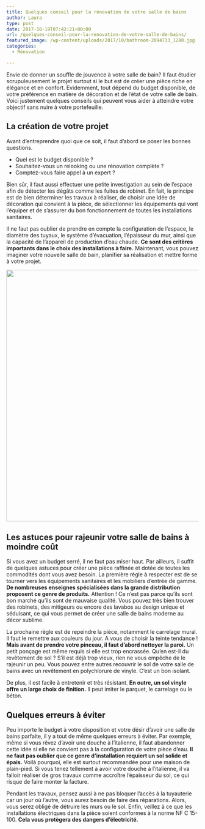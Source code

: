 ```yaml
---
title: Quelques conseil pour la rénovation de votre salle de bains
author: Laura
type: post
date: 2017-10-19T07:42:21+00:00
url: /quelques-conseil-pour-la-renovation-de-votre-salle-de-bains/
featured_image: /wp-content/uploads/2017/10/bathroom-2094733_1280.jpg
categories:
  - Rénovation

---
```

Envie de donner un souffle de jouvence à votre salle de bain? Il faut étudier scrupuleusement le projet surtout si le but est de créer une pièce riche en élégance et en confort. Evidemment, tout dépend du budget disponible, de votre préférence en matière de décoration et de l&#8217;état de votre salle de bain. Voici justement quelques conseils qui peuvent vous aider à atteindre votre objectif sans nuire à votre portefeuille.

<!--more-->

## La création de votre projet

Avant d&#8217;entreprendre quoi que ce soit, il faut d&#8217;abord se poser les bonnes questions.

  * Quel est le budget disponible ?
  * Souhaitez-vous un relooking ou une rénovation complète ?
  * Comptez-vous faire appel à un expert ?

Bien sûr, il faut aussi effectuer une petite investigation au sein de l&#8217;espace afin de détecter les dégâts comme les fuites de robinet. En fait, le principe est de bien déterminer les travaux à réaliser, de choisir une idée de décoration qui convient à la pièce, de sélectionner les équipements qui vont l&#8217;équiper et de s&#8217;assurer du bon fonctionnement de toutes les installations sanitaires.

Il ne faut pas oublier de prendre en compte la configuration de l&#8217;espace, le diamètre des tuyaux, le système d&#8217;évacuation, l&#8217;épaisseur du mur, ainsi que la capacité de l&#8217;appareil de production d&#8217;eau chaude. **Ce sont des critères importants dans le choix des installations à faire.** Maintenant, vous pouvez imaginer votre nouvelle salle de bain, planifier sa réalisation et mettre forme à votre projet.

<img style="text-align: center; max-width: 100%;" src="http://www.lamaisondelaura.fr/wp-content/uploads/2017/10/bath-room-2777623_1280.jpg" alt="" width="658px" />

## Les astuces pour rajeunir votre salle de bains à moindre coût

Si vous avez un budget serré, il ne faut pas miser haut. Par ailleurs, il suffit de quelques astuces pour créer une pièce raffinée et dotée de toutes les commodités dont vous avez besoin. La première règle à respecter est de se tourner vers les équipements sanitaires et les mobiliers d&#8217;entrée de gamme. **De nombreuses enseignes spécialisées dans la grande distribution proposent ce genre de produits.** Attention ! Ce n&#8217;est pas parce qu&#8217;ils sont bon marché qu&#8217;ils sont de mauvaise qualité. Vous pouvez très bien trouver des robinets, des mitigeurs ou encore des lavabos au design unique et séduisant, ce qui vous permet de créer une salle de bains moderne au décor sublime.

La prochaine règle est de repeindre la pièce, notamment le carrelage mural. Il faut le remettre aux couleurs du jour. A vous de choisir la teinte tendance ! **Mais avant de prendre votre pinceau, il faut d&#8217;abord nettoyer la paroi.** Un petit ponçage est même requis si elle est trop encrassée. Qu&#8217;en est-il du revêtement de sol ? S&#8217;il est déjà trop vieux, rien ne vous empêche de le rajeunir un peu. Vous pouvez entre autres recouvrir le sol de votre salle de bains avec un revêtement en polychlorure de vinyle. C&#8217;est un bon isolant.

De plus, il est facile à entretenir et très résistant. **En outre, un sol vinyle offre un large choix de finition.** Il peut imiter le parquet, le carrelage ou le béton.

## Quelques erreurs à éviter

Peu importe le budget à votre disposition et votre désir d&#8217;avoir une salle de bains parfaite, il y a tout de même quelques erreurs à éviter. Par exemple, même si vous rêvez d&#8217;avoir une douche à l&#8217;italienne, il faut abandonner cette idée si elle ne convient pas à la configuration de votre pièce d&#8217;eau. **Il ne faut pas oublier que ce genre d&#8217;installation requiert un sol solide et épais.** Voilà pourquoi, elle est surtout recommandée pour une maison de plain-pied. Si vous tenez tellement à avoir votre douche à l&#8217;italienne, il va falloir réaliser de gros travaux comme accroître l&#8217;épaisseur du sol, ce qui risque de faire monter la facture.

Pendant les travaux, pensez aussi à ne pas bloquer l&#8217;accès à la tuyauterie car un jour où l&#8217;autre, vous aurez besoin de faire des réparations. Alors, vous serez obligé de détruire les murs ou le sol. Enfin, veillez à ce que les installations électriques dans la pièce soient conformes à la norme NF C 15-100. **Cela vous protègera des dangers d&#8217;électricité.**